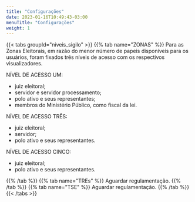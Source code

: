 ```yaml
---
title: "Configurações"
date: 2023-01-16T10:49:43-03:00
menuTitle: "Configurações"
weight: 1
---
```


{{< tabs groupId="niveis_sigilo" >}}
{{% tab name="ZONAS" %}}
Para as Zonas Eleitorais, em razão do menor número de papeis disponíveis para os usuários, foram fixados três níveis de acesso com os respectivos visualizadores.

NÍVEL DE ACESSO UM:
+ juiz eleitoral;
+ servidor e servidor processamento; 
+ polo ativo e seus representantes;
+ membros do Ministério Público, como fiscal da lei.

NÍVEL DE ACESSO TRÊS:
+ juiz eleitoral;
+ servidor;
+ polo ativo e seus representantes.

NÍVEL DE ACESSO CINCO:
+ juiz eleitoral;
+ polo ativo e seus representantes.

{{% /tab %}}
{{% tab name="TREs" %}}
Aguardar regulamentação.
{{% /tab %}}
{{% tab name="TSE" %}}
Aguardar regulamentação.
{{% /tab %}}
{{< /tabs >}}